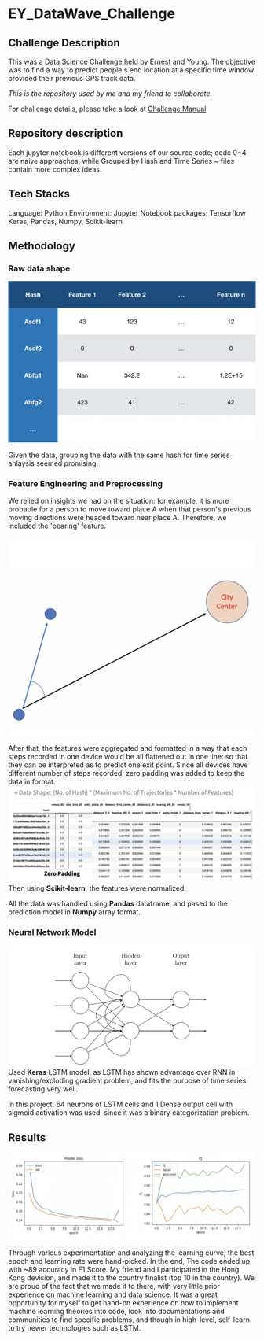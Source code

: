 # EY_DataWave_Challenge

## Challenge Description

This was a Data Science Challenge held by Ernest and Young. The objective was to find a way to predict people's end location at a specific time window provided their previous GPS track data.

*This is the repository used by me and my friend to collaborate.*

For challenge details, please take a look at [Challenge Manual](Challenege_Manual.pdf)

## Repository description

Each jupyter notebook is different versions of our source code; code 0~4 are naive approaches, while Grouped by Hash and Time Series ~ files contain more complex ideas.

## Tech Stacks

Language: Python
Environment: Jupyter Notebook
packages: Tensorflow Keras, Pandas, Numpy, Scikit-learn

## Methodology

### Raw data shape

![alt text](images/raw_data.png)

Given the data, grouping the data with the same hash for time series anlaysis seemed promising.

### Feature Engineering and Preprocessing

We relied on insights we had on the situation: 
for example, it is more probable for a person to move toward place A when that person's previous moving directions were headed toward near place A. Therefore, we included the 'bearing' feature.

![alt text](images/bearing.png)

After that, the features were aggregated and formatted in a way that each steps recorded in one device would be all flattened out in one line: so that they can be interpreted as to predict one exit point. Since all devices have different number of steps recorded, zero padding was added to keep the data in format.
![alt text](images/aggregation.png)
Then using **Scikit-learn**, the features were normalized.

All the data was handled using **Pandas** dataframe, and pased to the prediction model in **Numpy** array format.

### Neural Network Model

![alt text](images/neural_network.png)
Used **Keras** LSTM model, as LSTM has shown advantage over RNN in vanishing/exploding gradient problem, and fits the purpose of time series forecasting very well.

In this project, 64 neurons of LSTM cells and 1 Dense output cell with sigmoid activation was used, since it was a binary categorization problem.

## Results
![alt text](images/result.png)

Through various experimentation and analyzing the learning curve, the best epoch and learning rate were hand-picked. In the end, The code ended up with ~89 accuracy in F1 Score. 
My friend and I participated in the Hong Kong devision, and made it to the country finalist (top 10 in the country). We are proud of the fact that we made it to there, with very little prior experience on machine learning and data science. It was a great opportunity for myself to get hand-on experience on how to implement machine learning theories into code, look into documentations and communities to find specific problems, and though in high-level, self-learn to try newer technologies such as LSTM.
